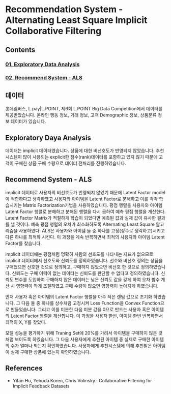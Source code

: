 # Recommendation System - Alternating Least Square Implicit Collaborative Filtering

## Contents
### [01. Exploratory Data Analysis](https://github.com/hojisu/recommendation-project/tree/master/01-Exploratory-Data-Analysis)
### [02. Recommend System - ALS](https://github.com/hojisu/recommendation-project/tree/master/02-Recommend-System-ALS)

## 데이터
롯데멤버스, L.pay|L.POINT, 제6회 L.POINT Big Data Competition에서 데이터를 제공받았습니다.
온라인 행동 정보, 거래 정보, 고객 Demographic 정보, 상품분류 정보 데이터가 있습니다.

## Exploratory Daya Analysis
데이터는 implicit 데이터였습니다. 상품에 대한 비선호도가 반영되지 않았습니다. 추천시스템이 많이 사용되는 explicit한 점수(rank)데이터를 포함하고 있지 않기 때문에 고객이 구매한 상품 구매 수량으로 데이터 전처리를 진행하였습니다. 

## Recommend System - ALS
implicit 데이터로 사용자의 비선호도가 반영되지 않았기 때문에 Latent Factor model이 적합하다고 생각하였고 사용자와 아이템을 Latent Factor로 분해하고 이를 각각 학습시키는 Matrix Factorization기법을 사용하였습니다. 평점 행렬을 사용자와 아이템 Latent Factor 행렬로 분해하고 분해된 행렬을 다시 곱하여 예측 평점 행렬을 계산한다. Latent Factor Matrix가 적절하게 학습이 되었다면 예측된 값과 실제 값이 유사한 결과를 낼 것이다. 예측 평점 행렬의 오차가 최소화하도록 Alternating Least Square 알고리즘을 사용하였다. ALS은 사용자와 아이템 둘 중 하나를 고정(상수로 생각하고)시키고 다른 하나를 최적화 시킨다. 이 과정을 계속 반복하면서 최적의 사용자와 아이템 Latent Factor를 찾습니다.

implicit 데이터에는 평점처럼 명확히 사람의 선호도를 나타내는 지표가 없으므로 implicit 데이터에서 선호도와 신뢰도를 정의하였습니다. 선호와 비선호 정의는 상품을 구매했으면 선호한 것으로 정의하고, 구매하지 않았으면 비선호 한 것으로 정의하였습니다. 신뢰도는 구매 이력이 없는 데이터는 신뢰도를 판단할 수 없다고 정의하였습니다. 신뢰도 변수를 도입하여 구매하지 않은 데이터는 낮은 신뢰도 값을 갖게 하여 오차 함수 계산 시 영향력이 작게 조절하였고 구매 수량이 많으면 영향력이 높아지게 하였습니다.

먼저 사용자 혹은 아이템의 Latent Factor 행렬을 아주 작은 랜덤 값으로 초기화 하였습니다. 그 다음 둘 중 하나를 상수처럼 고정시켜 Loss Function을 
Convex Function으로 만들었습니다. 그리고 이를 미분한 다음 미분 값을 0으로 만드는 사용자 혹은 아이템의 Latent Factor 행렬을 계산합니다. 이 과정을 사용자 한번, 아이템 한번 반복하면서 최적의 X, Y를 찾았다.

모델 성능을 평가하기 위해 Traning Set에 20%를 가려서 아이템을 구매하지 않은 것처럼 보이도록 하였습니다. 그 다음 사용자에게 추천된 아이템 중 실제로 구매한 아이템의 수가 얼마나 되는지 확인하였습니다. 사용자에게 추천시스템에 의해 추천받은 아이템이 실제 구매한 상품에 있는지 확인하였습니다.

## References
- Yifan Hu, Yehuda Koren, Chris Volinsky : Collaborative Filtering for Implicit Feedback Datasets
